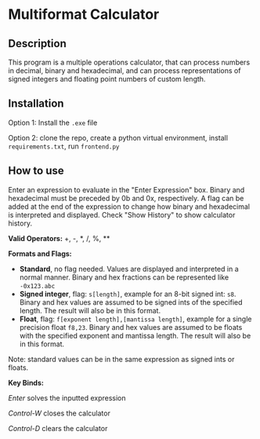 # Multiformat Calculator

## Description

This program is a multiple operations calculator, that can process numbers in decimal, binary and hexadecimal, and can process representations of signed integers and floating point numbers of custom length.

## Installation

Option 1: Install the `.exe` file

Option 2: clone the repo, create a python virtual environment, install `requirements.txt`, run `frontend.py`

## How to use

Enter an expression to evaluate in the "Enter Expression" box. Binary and hexadecimal must be preceded by 0b and 0x, respectively. A flag can be added at the end of the expression to change how binary and hexadecimal is interpreted and displayed. Check "Show History" to show calculator history.

**Valid Operators:** +, -, *, /, %, **

**Formats and Flags:** 

- **Standard**, no flag needed. Values are displayed and interpreted in a normal manner. Binary and hex fractions can be represented like `-0x123.abc`
- **Signed integer**, flag: `s[length]`, example for an 8-bit signed int: `s8`. Binary and hex values are assumed to be signed ints of the specified length. The result will also be in this format. 
- **Float**, flag: `f[exponent length],[mantissa length]`, example for a single precision float `f8,23`. Binary and hex values are assumed to be floats with the specified exponent and mantissa length. The result will also be in this format. 

Note: standard values can be in the same expression as signed ints or floats.

**Key Binds:**

_Enter_ solves the inputted expression

_Control-W_ closes the calculator

_Control-D_ clears the calculator
